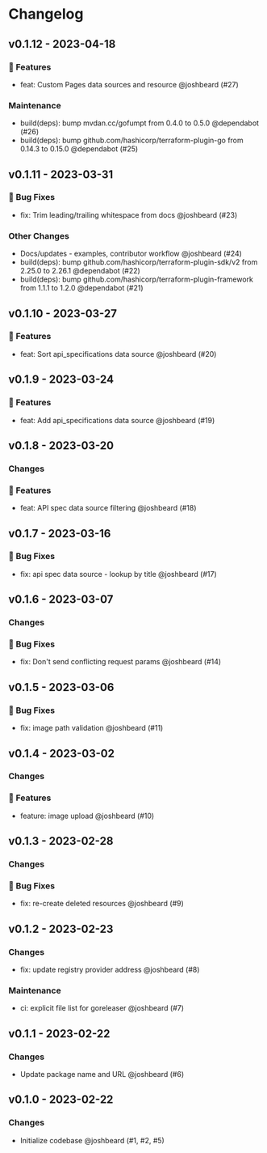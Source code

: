 # Changelog

## v0.1.12 - 2023-04-18

### 🚀 Features

- feat: Custom Pages data sources and resource @joshbeard (#27)

### Maintenance

- build(deps): bump mvdan.cc/gofumpt from 0.4.0 to 0.5.0 @dependabot (#26)
- build(deps): bump github.com/hashicorp/terraform-plugin-go from 0.14.3 to 0.15.0 @dependabot (#25)

## v0.1.11 - 2023-03-31

### 🐛 Bug Fixes

- fix: Trim leading/trailing whitespace from docs @joshbeard (#23)

### Other Changes

- Docs/updates - examples, contributor workflow @joshbeard (#24)
- build(deps): bump github.com/hashicorp/terraform-plugin-sdk/v2 from 2.25.0 to 2.26.1 @dependabot (#22)
- build(deps): bump github.com/hashicorp/terraform-plugin-framework from 1.1.1 to 1.2.0 @dependabot (#21)

## v0.1.10 - 2023-03-27

### 🚀 Features

- feat: Sort api_specifications data source @joshbeard (#20)

## v0.1.9 - 2023-03-24

### 🚀 Features

- feat: Add api_specifications data source @joshbeard (#19)

## v0.1.8 - 2023-03-20

### Changes

### 🚀 Features

- feat: API spec data source filtering @joshbeard (#18)

## v0.1.7 - 2023-03-16

### 🐛 Bug Fixes

- fix: api spec data source - lookup by title @joshbeard (#17)

## v0.1.6 - 2023-03-07

### Changes

### 🐛 Bug Fixes

- fix: Don't send conflicting request params @joshbeard (#14)

## v0.1.5 - 2023-03-06

### 🐛 Bug Fixes

- fix: image path validation @joshbeard (#11)

## v0.1.4 - 2023-03-02

### Changes

### 🚀 Features

- feature: image upload @joshbeard (#10)

## v0.1.3 - 2023-02-28

### Changes

### 🐛 Bug Fixes

- fix: re-create deleted resources @joshbeard (#9)

## v0.1.2 - 2023-02-23

### Changes

- fix: update registry provider address @joshbeard (#8)

### Maintenance

- ci: explicit file list for goreleaser @joshbeard (#7)

## v0.1.1 - 2023-02-22

### Changes

- Update package name and URL @joshbeard (#6)

## v0.1.0 - 2023-02-22

### Changes

- Initialize codebase @joshbeard (#1, #2, #5)
